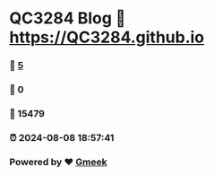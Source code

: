 # QC3284 Blog :link: https://QC3284.github.io 
### :page_facing_up: [5](https://QC3284.github.io/tag.html) 
### :speech_balloon: 0 
### :hibiscus: 15479 
### :alarm_clock: 2024-08-08 18:57:41 
### Powered by :heart: [Gmeek](https://github.com/Meekdai/Gmeek)

